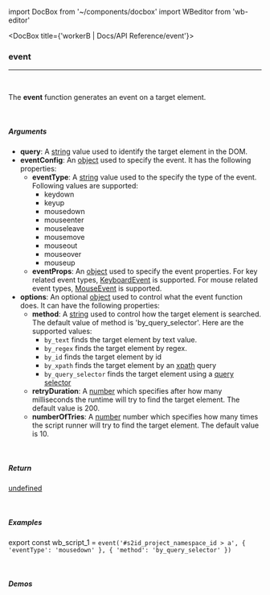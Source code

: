 import DocBox from '~/components/docbox'
import WBeditor from 'wb-editor'

<DocBox title={'workerB | Docs/API Reference/event'}>

### **event**
<hr/>
<br/>

The **event** function generates an event on a target element.

<br/>

##### Arguments

- **query**: A [string](https://developer.mozilla.org/docs/Web/JavaScript/Reference/Global_Objects/String) value used to identify the target element in the DOM.
- **eventConfig**: An [object](https://developer.mozilla.org/docs/Web/JavaScript/Reference/Global_Objects/Object) used to specify the event. It has the following properties:  
    - **eventType**: A [string](https://developer.mozilla.org/docs/Web/JavaScript/Reference/Global_Objects/String) value used to the specify the type of the event. Following values are supported: 
        - keydown
        - keyup
        - mousedown
        - mouseenter
        - mouseleave
        - mousemove
        - mouseout
        - mouseover
        - mouseup
    - **eventProps**: An [object](https://developer.mozilla.org/docs/Web/JavaScript/Reference/Global_Objects/Object) used to specify the event properties. For key related event types, [KeyboardEvent](https://developer.mozilla.org/en-US/docs/Web/API/KeyboardEvent/KeyboardEvent) is supported. For mouse related event types, [MouseEvent](https://developer.mozilla.org/en-US/docs/Web/API/MouseEvent/MouseEvent) is supported.
- **options**: An optional [object](https://developer.mozilla.org/docs/Web/JavaScript/Reference/Global_Objects/Object) used to control what the event function does. It can have the following properties: 
    -   **method**: A [string](https://developer.mozilla.org/docs/Web/JavaScript/Reference/Global_Objects/String) used to control how the target element is searched. The default value of method is 'by_query_selector'. Here are the supported values: 
        -   `by_text` finds the target element by text value.
        -   `by_regex` finds the target element by regex.
        -   `by_id` finds the target element by id
        -   `by_xpath` finds the target element by an [xpath](https://developer.mozilla.org/en-US/docs/Web/XPath) query
        -   `by_query_selector` finds the target element using a [query selector](https://developer.mozilla.org/en-US/docs/Web/API/Document/querySelector)
    -   **retryDuration**: A [number](https://developer.mozilla.org/docs/Web/JavaScript/Reference/Global_Objects/Number) which specifies after how many milliseconds the runtime will try to find the target element. The default value is 200. 
    -   **numberOfTries**: A [number](https://developer.mozilla.org/docs/Web/JavaScript/Reference/Global_Objects/Number) number which specifies how many times the script runner will try to find the target element. The default value is 10.

<br/>

##### Return

[undefined](https://developer.mozilla.org/en-US/docs/Web/JavaScript/Reference/Global_Objects/undefined)

<br/>

##### Examples

export const wb_script_1 = `event('#s2id_project_namespace_id > a', {
    'eventType': 'mousedown'
}, {
    'method': 'by_query_selector'
})
`

<WBeditor
    code = {wb_script_1}
    readOnly = {true}
    showShareIcon={false}
    showRunButton={false}
/>

<br/>

##### Demos

</DocBox>
